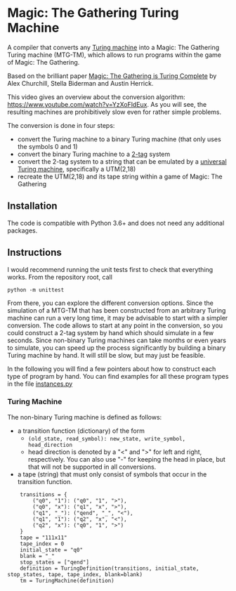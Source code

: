# Magic: The Gathering Turing Machine

A compiler that converts any [Turing machine](https://en.wikipedia.org/wiki/Turing_machine) into a Magic: The Gathering Turing machine (MTG-TM), which allows to run programs within the game of Magic: The Gathering.

Based on the brilliant paper [Magic: The Gathering is Turing Complete](https://arxiv.org/abs/1904.09828) by Alex Churchill, Stella Biderman and Austin Herrick.

This video gives an overview about the conversion algorithm: https://www.youtube.com/watch?v=YzXoFldEux. As you will see, the resulting machines are prohibitively slow even for rather simple problems.

The conversion is done in four steps:
- convert the Turing machine to a binary Turing machine (that only uses the symbols 0 and 1)
- convert the binary Turing machine to a [2-tag](https://en.wikipedia.org/wiki/Tag_system) system
- convert the 2-tag system to a string that can be emulated by a [universal Turing machine](https://en.wikipedia.org/wiki/Universal_Turing_machine), specifically a UTM(2,18)
- recreate the UTM(2,18) and its tape string within a game of Magic: The Gathering

## Installation

The code is compatible with Python 3.6+ and does not need any additional packages.

## Instructions

I would recommend running the unit tests first to check that everything works. From the repository root, call
```
python -m unittest
```

From there, you can explore the different conversion options. Since the simulation of a MTG-TM that has been constructed from an arbitrary Turing machine can run a very long time, it may be advisable to start with a simpler conversion. The code allows to start at any point in the conversion, so you could construct a 2-tag system by hand which should simulate in a few seconds. Since non-binary Turing machines can take months or even years to simulate, you can speed up the process significantly by building a binary Turing machine by hand. It will still be slow, but may just be feasible.

In the following you will find a few pointers about how to construct each type of program by hand. You can find examples for all these program types in the file [instances.py](mtg_turing_machine/classes/instances.py)

### Turing Machine

The non-binary Turing machine is defined as follows:

- a transition function (dictionary) of the form 
  - `(old_state, read_symbol): new_state, write_symbol, head_direction`
  - head direction is denoted by a "<" and ">" for left and right, respectively. You can also use "-" for keeping the head in place, but that will not be supported in all conversions.
- a tape (string) that must only consist of symbols that occur in the transition function. 

```
    transitions = {
        ("q0", "1"): ("q0", "1", ">"),
        ("q0", "x"): ("q1", "x", ">"),
        ("q1", "_"): ("qend", "_", "<"),
        ("q1", "1"): ("q2", "x", "<"),
        ("q2", "x"): ("q0", "1", ">")
    }
    tape = "111x11"
    tape_index = 0
    initial_state = "q0"
    blank = "_"
    stop_states = ["qend"]
    definition = TuringDefinition(transitions, initial_state, stop_states, tape, tape_index, blank=blank)
    tm = TuringMachine(definition)
```

